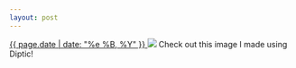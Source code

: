 ```yaml
---
layout: post
---
```


<p>
  <a href="/366">
    <time>{{ page.date | date: "%e %B, %Y" }}</time>
  </a>
  <a href="/366"><img src="{{ site.assets_url }}/366.jpg"/></a>
  <span>Check out this image I made using Diptic!</span>
</p>
